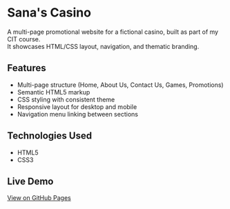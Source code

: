 # Sana's Casino 

A multi-page promotional website for a fictional casino, built as part of my CIT course.  
It showcases HTML/CSS layout, navigation, and thematic branding.

## Features
- Multi-page structure (Home, About Us, Contact Us, Games, Promotions)
- Semantic HTML5 markup
- CSS styling with consistent theme
- Responsive layout for desktop and mobile
- Navigation menu linking between sections

## Technologies Used
- HTML5
- CSS3

## Live Demo
[View on GitHub Pages](https://sonnykh.github.io/cit384_Project1/)
